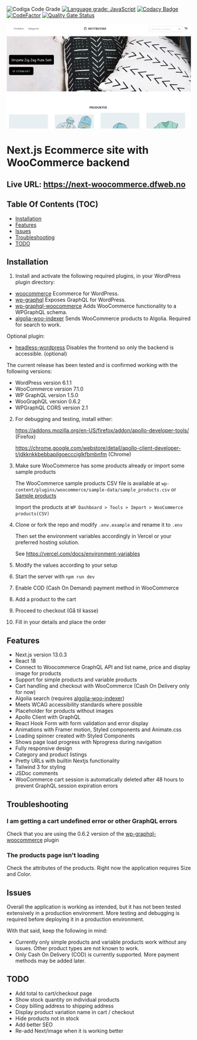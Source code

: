![Codiga Code Grade](https://api.codiga.io/project/35238/score/svg)
[![Language grade: JavaScript](https://img.shields.io/lgtm/grade/javascript/g/w3bdesign/nextjs-woocommerce.svg?logo=lgtm&logoWidth=18)](https://lgtm.com/projects/g/w3bdesign/nextjs-woocommerce/context:javascript)
[![Codacy Badge](https://api.codacy.com/project/badge/Grade/29de6847b01142e6a0183988fc3df46a)](https://app.codacy.com/gh/w3bdesign/nextjs-woocommerce?utm_source=github.com&utm_medium=referral&utm_content=w3bdesign/nextjs-woocommerce&utm_campaign=Badge_Grade_Settings)
[![CodeFactor](https://www.codefactor.io/repository/github/w3bdesign/nextjs-woocommerce/badge)](https://www.codefactor.io/repository/github/w3bdesign/nextjs-woocommerce)
[![Quality Gate Status](https://sonarcloud.io/api/project_badges/measure?project=w3bdesign_nextjs-woocommerce&metric=alert_status)](https://sonarcloud.io/dashboard?id=w3bdesign_nextjs-woocommerce)

![Screenshot 1](./screenshots/screenshot1.jpg)

# Next.js Ecommerce site with WooCommerce backend

## Live URL: <https://next-woocommerce.dfweb.no>

## Table Of Contents (TOC)

-   [Installation](#Installation)
-   [Features](#Features)
-   [Issues](#Issues)
-   [Troubleshooting](#Troubleshooting)
-   [TODO](#TODO)

## Installation

1.  Install and activate the following required plugins, in your WordPress plugin directory:

-   [woocommerce](https://wordpress.org/plugins/woocommerce) Ecommerce for WordPress.
-   [wp-graphql](https://wordpress.org/plugins/wp-graphql) Exposes GraphQL for WordPress.
-   [wp-graphql-woocommerce](https://github.com/wp-graphql/wp-graphql-woocommerce) Adds WooCommerce functionality to a WPGraphQL schema.
-   [algolia-woo-indexer](https://github.com/w3bdesign/algolia-woo-indexer) Sends WooCommerce products to Algolia. Required for search to work. 

Optional plugin:

-   [headless-wordpress](https://github.com/w3bdesign/headless-wp) Disables the frontend so only the backend is accessible. (optional)

The current release has been tested and is confirmed working with the following versions:

-   WordPress version 6.1.1
-   WooCommerce version 7.1.0
-   WP GraphQL version 1.5.0
-   WooGraphQL version 0.6.2
-   WPGraphQL CORS version 2.1

2.  For debugging and testing, install either:

    <https://addons.mozilla.org/en-US/firefox/addon/apollo-developer-tools/> (Firefox)

    <https://chrome.google.com/webstore/detail/apollo-client-developer-t/jdkknkkbebbapilgoeccciglkfbmbnfm> (Chrome)


3.  Make sure WooCommerce has some products already or import some sample products

    The WooCommerce sample products CSV file is available at `wp-content/plugins/woocommerce/sample-data/sample_products.csv` or [Sample products](sample_products/)

    Import the products at `WP Dashboard > Tools > Import > WooCommerce products(CSV)`

4.  Clone or fork the repo and modify `.env.example` and rename it to `.env`

    Then set the environment variables accordingly in Vercel or your preferred hosting solution.

    See <https://vercel.com/docs/environment-variables>

5.  Modify the values according to your setup

6.  Start the server with `npm run dev`

7.  Enable COD (Cash On Demand) payment method in WooCommerce

8.  Add a product to the cart

9.  Proceed to checkout (Gå til kasse)

10. Fill in your details and place the order

## Features

-   Next.js version 13.0.3
-   React 18
-   Connect to Woocommerce GraphQL API and list name, price and display image for products
-   Support for simple products and variable products
-   Cart handling and checkout with WooCommerce (Cash On Delivery only for now)
-   Algolia search (requires [algolia-woo-indexer](https://github.com/w3bdesign/algolia-woo-indexer))
-   Meets WCAG accessibility standards where possible
-   Placeholder for products without images
-   Apollo Client with GraphQL
-   React Hook Form with form validation and error display
-   Animations with Framer motion, Styled components and Animate.css
-   Loading spinner created with Styled Components
-   Shows page load progress with Nprogress during navigation
-   Fully responsive design
-   Category and product listings
-   Pretty URLs with builtin Nextjs functionality
-   Tailwind 3 for styling
-   JSDoc comments
-   WooCommerce cart session is automatically deleted after 48 hours to prevent GraphQL session expiration errors

## Troubleshooting

### I am getting a cart undefined error or other GraphQL errors

Check that you are using the 0.6.2 version of the [wp-graphql-woocommerce](https://github.com/wp-graphql/wp-graphql-woocommerce) plugin

### The products page isn't loading

Check the attributes of the products. Right now the application requires Size and Color.

## Issues

Overall the application is working as intended, but it has not been tested extensively in a production environment. 
More testing and debugging is required before deploying it in a production environment. 

With that said, keep the following in mind:

-   Currently only simple products and variable products work without any issues. Other product types are not known to work.
-   Only Cash On Delivery (COD) is currently supported. More payment methods may be added later.

## TODO

-   Add total to cart/checkout page
-   Show stock quantity on individual products
-   Copy billing address to shipping address
-   Display product variation name in cart / checkout
-   Hide products not in stock
-   Add better SEO
-   Re-add Next/image when it is working better
